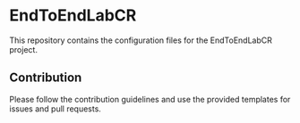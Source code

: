 # EndToEndLabCR

This repository contains the configuration files for the EndToEndLabCR project.

## Contribution

Please follow the contribution guidelines and use the provided templates for issues and pull requests.
